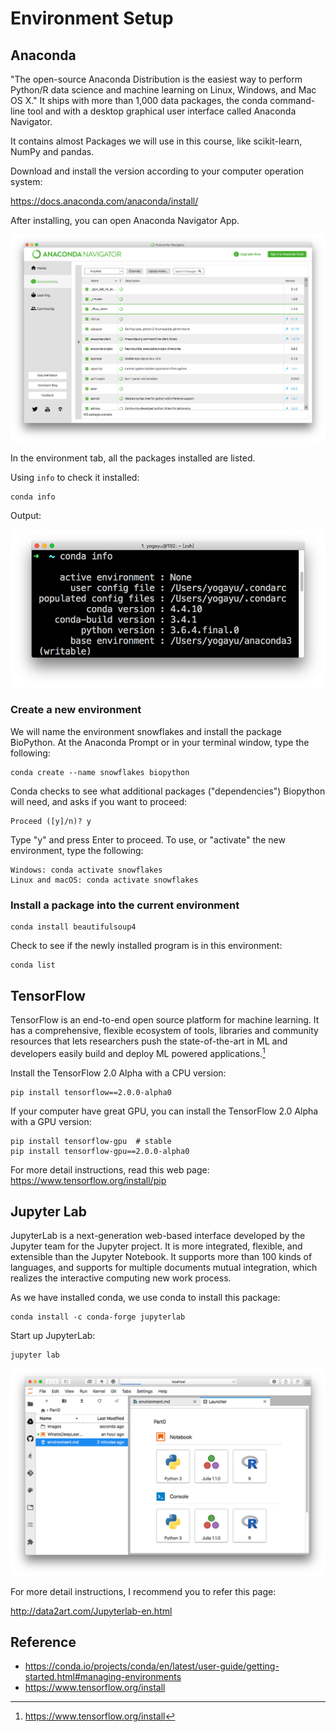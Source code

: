 # Environment Setup

## Anaconda

"The open-source Anaconda Distribution is the easiest way to perform Python/R data science and machine learning on Linux, Windows, and Mac OS X." It ships with more than 1,000 data packages, the conda command-line tool and with a desktop graphical user interface called Anaconda Navigator.

It contains almost Packages we will use in this course, like scikit-learn, NumPy and pandas.

Download and install the version according to your computer operation system:

https://docs.anaconda.com/anaconda/install/

After installing, you can open Anaconda Navigator App.

![conda](./images/conda.png)

In the environment tab, all the packages installed are listed.

Using `info` to check it installed:

```
conda info
```

Output:

![conda](./images/condainfo.png)

### Create a new environment 

We will name the environment snowflakes and install the package BioPython. At the Anaconda Prompt or in your terminal window, type the following:

```
conda create --name snowflakes biopython
```

Conda checks to see what additional packages ("dependencies") Biopython will need, and asks if you want to proceed:
```
Proceed ([y]/n)? y
```
Type "y" and press Enter to proceed.
To use, or "activate" the new environment, type the following:
```
Windows: conda activate snowflakes
Linux and macOS: conda activate snowflakes
```

### Install a package into the current environment

```
conda install beautifulsoup4
```

Check to see if the newly installed program is in this environment:

```
conda list
```

## TensorFlow

TensorFlow is an end-to-end open source platform for machine learning. It has a comprehensive, flexible ecosystem of tools, libraries and community resources that lets researchers push the state-of-the-art in ML and developers easily build and deploy ML powered applications.[^2]

Install the TensorFlow 2.0 Alpha with a CPU version:

```
pip install tensorflow==2.0.0-alpha0
```

If your computer have great GPU, you can install the TensorFlow 2.0 Alpha with a GPU version:

```
pip install tensorflow-gpu  # stable
pip install tensorflow-gpu==2.0.0-alpha0
```

For more detail instructions, read this web page: https://www.tensorflow.org/install/pip

## Jupyter Lab
JupyterLab is a next-generation web-based interface developed by the Jupyter team for the Jupyter project. It is more integrated, flexible, and extensible than the Jupyter Notebook. It supports more than 100 kinds of languages, and supports for multiple documents mutual integration, which realizes the interactive computing new work process.


As we have installed conda, we use conda to install this package:

```
conda install -c conda-forge jupyterlab
```

Start up JupyterLab:


```
jupyter lab
```

![conda](./images/JupyterLab.png)



For more detail instructions, I recommend you to refer this page:

http://data2art.com/Jupyterlab-en.html


## Reference

- https://conda.io/projects/conda/en/latest/user-guide/getting-started.html#managing-environments
- https://www.tensorflow.org/install

[^2]:https://www.tensorflow.org/install